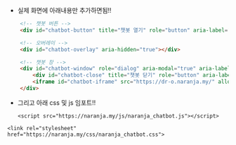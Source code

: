 - 실제 화면에 아래내용만 추가하면됨!!
```html
    <!-- 챗봇 버튼 -->
    <div id="chatbot-button" title="챗봇 열기" role="button" aria-label="챗봇 열기" tabindex="0"></div>

    <!-- 오버레이 -->
    <div id="chatbot-overlay" aria-hidden="true"></div>

    <!-- 챗봇 창 -->
    <div id="chatbot-window" role="dialog" aria-modal="true" aria-labelledby="chatbot-title">
        <div id="chatbot-close" title="챗봇 닫기" role="button" aria-label="챗봇 닫기" tabindex="0">&times;</div>
        <iframe id="chatbot-iframe" src="https://dr-o.naranja.my/" allow="microphone; camera" title="챗봇"></iframe>
    </div>
```
- 그리고 아래 css 및 js 임포트!!

  ```<script src="https://naranja.my/js/naranja_chatbot.js"></script>```

```<link rel="stylesheet" href="https://naranja.my/css/naranja_chatbot.css">```
